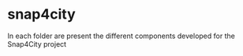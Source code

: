 # snap4city

In each folder are present the different components developed for the Snap4City project
